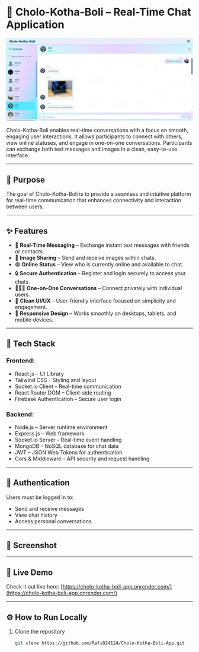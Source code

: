 # 🌟 Cholo-Kotha-Boli – Real-Time Chat Application
![Cholo-Kotha-Boli Screenshot](/screenshot1.jpg)

Cholo-Kotha-Boli enables real-time conversations with a focus on smooth, engaging user interactions. It allows participants to connect with others, view online statuses, and engage in one-on-one conversations. Participants can exchange both text messages and images in a clean, easy-to-use interface.

---

## 🚀 Purpose

The goal of Cholo-Kotha-Boli is to provide a seamless and intuitive platform for real-time communication that enhances connectivity and interaction between users.

---

## ✨ Features

- 💬 **Real-Time Messaging** – Exchange instant text messages with friends or contacts.
- 📸 **Image Sharing** – Send and receive images within chats.
- 🟢 **Online Status** – View who is currently online and available to chat.
- 🔒 **Secure Authentication** – Register and login securely to access your chats.
- 🧑‍🤝‍🧑 **One-on-One Conversations** – Connect privately with individual users.
- 🎨 **Clean UI/UX** – User-friendly interface focused on simplicity and engagement.
- 📱 **Responsive Design** – Works smoothly on desktops, tablets, and mobile devices.

---

## 🧠 Tech Stack

### Frontend:
- React.js – UI Library  
- Tailwind CSS – Styling and layout  
- Socket.io Client – Real-time communication  
- React Router DOM – Client-side routing  
- Firebase Authentication – Secure user login  

### Backend:
- Node.js – Server runtime environment  
- Express.js – Web framework  
- Socket.io Server – Real-time event handling  
- MongoDB – NoSQL database for chat data  
- JWT – JSON Web Tokens for authentication  
- Cors & Middleware – API security and request handling  

---

## 🔐 Authentication

Users must be logged in to:  
- Send and receive messages  
- View chat history  
- Access personal conversations  

---

## 📸 Screenshot



---

## 🚀 Live Demo

Check it out live here: [https://cholo-kotha-boli-app.onrender.com/](https://cholo-kotha-boli-app.onrender.com/)

---

## ⚙️ How to Run Locally

1. Clone the repository  
   ```bash
   git clone https://github.com/Rafi024124/Cholo-Kotha-Boli-App.git
